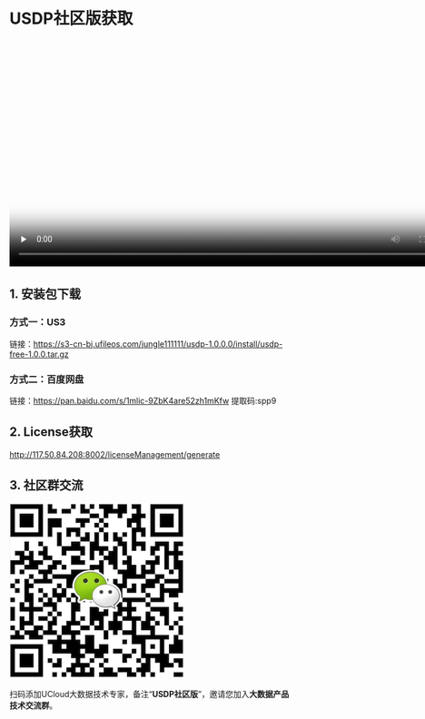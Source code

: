 # USDP社区版获取



<video id="video" length=1000 width=800 controls="" preload="none" poster="http://test-leon.cn-bj.ufileos.com/USDP介绍视频/%E5%B9%BB%E7%81%AF%E7%89%872.png">
      <source id="mp4" src="http://test-leon.cn-bj.ufileos.com/USDP介绍视频/2.USDP%20%E4%B8%8B%E8%BD%BD.mp4">
</video>




## 1. 安装包下载

### 方式一：US3

链接：https://s3-cn-bj.ufileos.com/jungle111111/usdp-1.0.0.0/install/usdp-free-1.0.0.tar.gz



### 方式二：百度网盘

链接：https://pan.baidu.com/s/1mlic-9ZbK4are52zh1mKfw 
提取码:spp9



## 2. License获取

http://117.50.84.208:8002/licenseManagement/generate



## 3. 社区群交流

![USDP智能大数据平台产品形象大图](../../images/社区群助手.png)

扫码添加UCloud大数据技术专家，备注“**USDP社区版**”，邀请您加入**大数据产品技术交流群**。